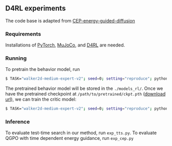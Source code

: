 


## D4RL experiments

The code base is adapted from [CEP-energy-guided-diffusion](https://github.com/thu-ml/CEP-energy-guided-diffusion#)

### Requirements
Installations of [PyTorch](https://pytorch.org/), [MuJoCo](https://github.com/deepmind/mujoco), and [D4RL](https://github.com/Farama-Foundation/D4RL) are needed.

### Running
To pretrain the behavior model, run

```.bash
$ TASK="walker2d-medium-expert-v2"; seed=0; setting="reproduce"; python3 -u train_behavior.py --expid $TASK${seed}${setting} --env $TASK --seed ${seed}
```

The pretrained behavior model will be stored in the `./models_rl/`. Once we have the pretrained checkpoint at `/path/to/pretrained/ckpt.pth` ([download url](https://drive.google.com/drive/folders/1snFcmcJaalcCWW9roBjeCjpWjpCeDM_P?usp=drive_link)), we can train the critic model:

```.bash
$ TASK="walker2d-medium-expert-v2"; seed=0; setting="reproduce"; python3 -u train_critic.py --actor_load_path /path/to/pretrained/ckpt.pth --expid $TASK${seed}${setting} --env $TASK --diffusion_steps 15 --seed ${seed} --alpha 3 --q_alpha 1 --method "CEP"
```

### Inference
To evaluate test-time search in our method, run `exp_tts.py`. To evaluate QGPO with time dependent energy guidance, run `exp_cep.py`